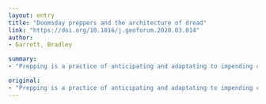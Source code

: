 ```yaml
---
layout: entry
title: "Doomsday preppers and the architecture of dread"
link: "https://doi.org/10.1016/j.geoforum.2020.03.014"
author:
- Garrett, Bradley

summary:
- "Prepping is a practice of anticipating and adaptating to impending conditions of calamity. The 2020 COVID-19 pandemic, which preppers consider a 'mid-level' event, makes clear that scholarly attention to prepper's motivations and methods is timely and valuable. This paper traces the activity of a single bunker builder who has constructed a technically sophisticated underground community."

original:
- "Prepping is a practice of anticipating and adaptating to impending conditions of calamity, ranging from low-level crises to extinction-level events. The 2020 COVID-19 pandemic, which preppers consider a 'mid-level' event, and which many of them were well-prepared for, makes clear that scholarly attention to prepper's motivations and methods is both timely and valuable. Drawing from a three-year ethnographic research project with preppers, this paper traces the activity of a single bunker builder who has constructed a technically sophisticated private underground community. Supplemented by additional fieldwork, the paper argues that the boltholes preppers are building in closed communities built to survive the collapse of society, order, and even the environment itself, refract the seemingly irresolvable problems we are failing to address as a species. In the prepper ideology, faith in adaptation has supplanted hope of mitigation, making contemporary bunkers more speculative than reactionary and more temporal than spatial. The bunkers preppers build are an ark to cross through a likely (but often unspecified) catastrophe; they are a chrysalis from which to be reborn - potentially even into an improved milieu."
---
```


